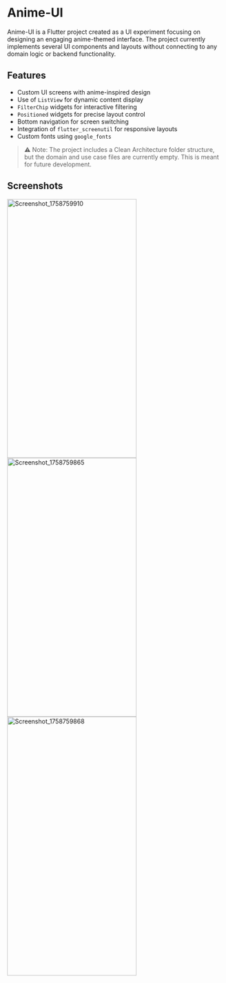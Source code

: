 # Anime-UI

Anime-UI is a Flutter project created as a UI experiment focusing on designing an engaging anime-themed interface. The project currently implements several UI components and layouts without connecting to any domain logic or backend functionality.

## Features

- Custom UI screens with anime-inspired design  
- Use of `ListView` for dynamic content display  
- `FilterChip` widgets for interactive filtering  
- `Positioned` widgets for precise layout control  
- Bottom navigation for screen switching  
- Integration of `flutter_screenutil` for responsive layouts  
- Custom fonts using `google_fonts`

> ⚠️ Note: The project includes a Clean Architecture folder structure, but the domain and use case files are currently empty. This is meant for future development.

## Screenshots

<img width="300" height="600" alt="Screenshot_1758759910" src="https://github.com/user-attachments/assets/655757c4-3c63-40b0-a8ba-a36f76534433" />

<img width="300" height="600" alt="Screenshot_1758759865" src="https://github.com/user-attachments/assets/c04bd79c-f0d5-4355-b301-380ff5321e28" />

<img width="300" height="600" alt="Screenshot_1758759868" src="https://github.com/user-attachments/assets/c3ec3ef2-4eb7-4801-a888-78325d5feb6b" />





